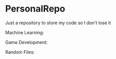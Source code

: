 # PersonalRepo
Just a repository to store my code so I don't lose it

Machine Learning:
 
 
 Game Development:
 
 
 Random Files:
 
 
 
